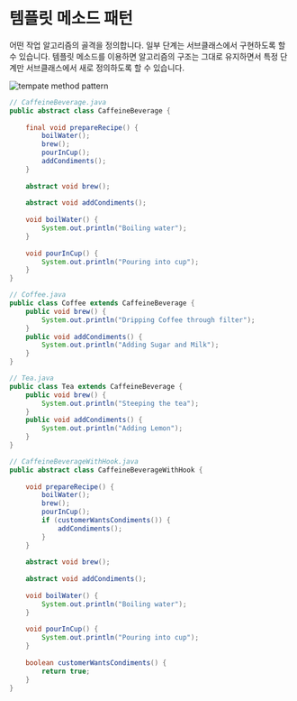 # 템플릿 메소드 패턴

어떤 작업 알고리즘의 골격을 정의합니다. 일부 단계는 서브클래스에서 구현하도록 할 수 있습니다. 템플릿 메소드를 이용하면 알고리즘의 구조는 그대로 유지하면서 특정 단계만 서브클래스에서 새로 정의하도록 할 수 있습니다.

![tempate method pattern](http://cfile21.uf.tistory.com/image/2402293B5384AEC4023F79)

```java
// CaffeineBeverage.java
public abstract class CaffeineBeverage {
  
	final void prepareRecipe() {
		boilWater();
		brew();
		pourInCup();
		addCondiments();
	}
 
	abstract void brew();
  
	abstract void addCondiments();
 
	void boilWater() {
		System.out.println("Boiling water");
	}
  
	void pourInCup() {
		System.out.println("Pouring into cup");
	}
}

// Coffee.java
public class Coffee extends CaffeineBeverage {
	public void brew() {
		System.out.println("Dripping Coffee through filter");
	}
	public void addCondiments() {
		System.out.println("Adding Sugar and Milk");
	}
}

// Tea.java
public class Tea extends CaffeineBeverage {
	public void brew() {
		System.out.println("Steeping the tea");
	}
	public void addCondiments() {
		System.out.println("Adding Lemon");
	}
}

// CaffeineBeverageWithHook.java
public abstract class CaffeineBeverageWithHook {
 
	void prepareRecipe() {
		boilWater();
		brew();
		pourInCup();
		if (customerWantsCondiments()) {
			addCondiments();
		}
	}
 
	abstract void brew();
 
	abstract void addCondiments();
 
	void boilWater() {
		System.out.println("Boiling water");
	}
 
	void pourInCup() {
		System.out.println("Pouring into cup");
	}
 
	boolean customerWantsCondiments() {
		return true;
	}
}

```